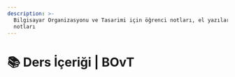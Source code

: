 ```yaml
---
description: >-
  Bilgisayar Organizasyonu ve Tasarimi için öğrenci notları, el yazıları, tutulmuş notlar
  notları
---
```


# 📚 Ders İçeriği \| BOvT
